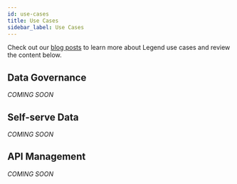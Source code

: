 ```yaml
---
id: use-cases
title: Use Cases
sidebar_label: Use Cases
---
```


Check out our [blog posts](http://localhost:3001/docs/community/legend-media#blog-posts) to learn more about Legend use cases and review the content below.
## Data Governance
_COMING SOON_

## Self-serve Data
_COMING SOON_

## API Management
_COMING SOON_